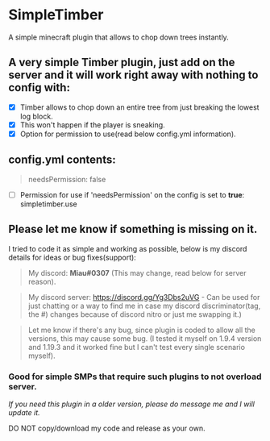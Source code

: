 # SimpleTimber
A simple minecraft plugin that allows to chop down trees instantly.

## A very simple Timber plugin, just add on the server and it will work right away with nothing to config with:
- [x] Timber allows to chop down an entire tree from just breaking the lowest log block.
- [x] This won't happen if the player is sneaking.
- [x] Option for permission to use(read below config.yml information).

## **config.yml** contents:
> needsPermission: false

- [ ] Permission for use if 'needsPermission' on the config is set to **true**: simpletimber.use

## Please let me know if something is missing on it.
I tried to code it as simple and working as possible, below is my discord details for ideas or bug fixes(support):
> My discord: **Miau#0307** (This may change, read below for server reason).

> My discord server: https://discord.gg/Yg3Dbs2uVG - Can be used for just chatting or a way to find me in case my discord discriminator(tag, the #) changes because of discord nitro or just me swapping it.)

> Let me know if there's any bug, since plugin is coded to allow all the versions, this may cause some bug. (I tested it myself on 1.9.4 version and 1.19.3 and it worked fine but I can't test every single scenario myself).

### Good for simple SMPs that require such plugins to not overload server.
*If you need this plugin in a older version, please do message me and I will update it.*

DO NOT copy/download my code and release as your own.
